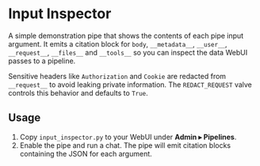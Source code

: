 # Input Inspector
A simple demonstration pipe that shows the contents of each pipe input argument.
It emits a citation block for `body`, `__metadata__`, `__user__`, `__request__`,
`__files__` and `__tools__` so you can inspect the data WebUI passes to a
pipeline.

Sensitive headers like `Authorization` and `Cookie` are redacted from
`__request__` to avoid leaking private information. The `REDACT_REQUEST`
valve controls this behavior and defaults to `True`.

## Usage
1. Copy `input_inspector.py` to your WebUI under **Admin ▸ Pipelines**.
2. Enable the pipe and run a chat. The pipe will emit citation blocks containing
the JSON for each argument.

